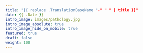 ```yaml
---
title: "{{ replace .TranslationBaseName "-" " " | title }}"
date: {{ .Date }}
intro_image: images/pathology.jpg
intro_image_absolute: true
intro_image_hide_on_mobile: true
featured: true
draft: false
weight: 100
---
```

